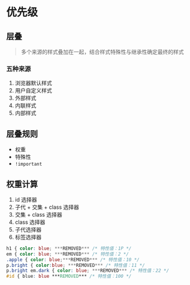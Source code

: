 # 优先级

## 层叠

> 多个来源的样式叠加在一起，结合样式特殊性与继承性确定最终的样式

### 五种来源

1. 浏览器默认样式
2. 用户自定义样式
3. 外部样式
4. 内联样式
5. 内部样式

## 层叠规则 <Badge text="TODO" type="warning" vertical="top" />

- 权重
- 特殊性
- ```!important```

## 权重计算 <Badge text="TODO" type="warning" vertical="top" />

1. id 选择器
2. 子代 + 交集 + class 选择器
3. 交集 + class 选择器
4. class 选择器
5. 子代选择器
6. 标签选择器

```css
h1 { color: blue; ***REMOVED*** /* 特性值：1P */
em { color: blue; ***REMOVED*** /* 特性值：2 */
.apple { color: blue;***REMOVED*** /* 特性值：10 */
p.bright { color:blue; ***REMOVED*** /* 特性值：11 */
p.bright em.dark { color: blue; ***REMOVED*** /* 特性值：22 */
#id { blue: blue ***REMOVED*** /* 特性值：100 */
```
